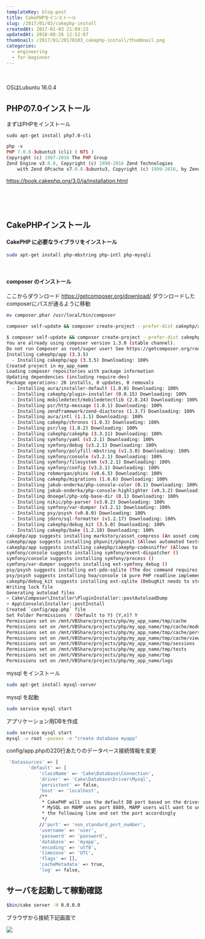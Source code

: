 ```yaml
---
templateKey: blog-post
title: CakePHPをインストール
slug: /2017/01/03/cakephp-install
createdAt: 2017-01-03 21:09:23
updatedAt: 2018-08-26 12:52:07
thumbnail: /2017/01/20170103_cakephp-install/thumbnail.png
categories:
  - engineering
  - for-beginner
---
```


&nbsp;

OSはLubuntu 16.0.4

<h2 class="chapter">PHPの7.0インストール</h2>
まずはPHPをインストール

```
sudo apt-get install php7.0-cli

```

```php
php -v
PHP 7.0.8-3ubuntu3 (cli) ( NTS )
Copyright (c) 1997-2016 The PHP Group
Zend Engine v3.0.0, Copyright (c) 1998-2016 Zend Technologies
    with Zend OPcache v7.0.8-3ubuntu3, Copyright (c) 1999-2016, by Zend Technologies

```

<a href="https://book.cakephp.org/3.0/ja/installation.html">https://book.cakephp.org/3.0/ja/installation.html</a>

&nbsp;

<div class="after-intro"></div>

&nbsp;

<h2>CakePHPインストール</h2>

<h4>CakePHP に必要なライブラリをインストール</h4>

```bash
sudo apt-get install php-mbstring php-intl php-mysqli

```

&nbsp;

<h4>composer のインストール</h4>

ここからダウンロード
<a href="https://getcomposer.org/download/">https://getcomposer.org/download/</a>
ダウンロードしたcomposerにパスが通るように移動

```bash
mv composer.phar /usr/local/bin/composer
```


```bash
composer self-update && composer create-project --prefer-dist cakephp/app my_app_name
```



```bash
$ composer self-update && composer create-project --prefer-dist cakephp/app my_app_name
You are already using composer version 1.3.0 (stable channel).
Do not run Composer as root/super user! See https://getcomposer.org/root for details
Installing cakephp/app (3.3.5)
  - Installing cakephp/app (3.3.5) Downloading: 100%
Created project in my_app_name
Loading composer repositories with package information
Updating dependencies (including require-dev)
Package operations: 26 installs, 0 updates, 0 removals
  - Installing aura/installer-default (1.0.0) Downloading: 100%
  - Installing cakephp/plugin-installer (0.0.15) Downloading: 100%
  - Installing mobiledetect/mobiledetectlib (2.8.24) Downloading: 100%
  - Installing psr/http-message (1.0.1) Downloading: 100%
  - Installing zendframework/zend-diactoros (1.3.7) Downloading: 100%
  - Installing aura/intl (1.1.1) Downloading: 100%
  - Installing cakephp/chronos (1.0.3) Downloading: 100%
  - Installing psr/log (1.0.2) Downloading: 100%
  - Installing cakephp/cakephp (3.3.11) Downloading: 100%
  - Installing symfony/yaml (v3.2.1) Downloading: 100%
  - Installing symfony/debug (v3.2.1) Downloading: 100%
  - Installing symfony/polyfill-mbstring (v1.3.0) Downloading: 100%
  - Installing symfony/console (v3.2.1) Downloading: 100%
  - Installing symfony/filesystem (v3.2.1) Downloading: 100%
  - Installing symfony/config (v3.2.1) Downloading: 100%
  - Installing robmorgan/phinx (v0.6.5) Downloading: 100%
  - Installing cakephp/migrations (1.6.6) Downloading: 100%
  - Installing jakub-onderka/php-console-color (0.1) Downloading: 100%
  - Installing jakub-onderka/php-console-highlighter (v0.3.2) Downloading: 100%
  - Installing dnoegel/php-xdg-base-dir (0.1) Downloading: 100%
  - Installing nikic/php-parser (v3.0.2) Downloading: 100%
  - Installing symfony/var-dumper (v3.2.1) Downloading: 100%
  - Installing psy/psysh (v0.8.0) Downloading: 100%
  - Installing jdorn/sql-formatter (v1.2.17) Downloading: 100%
  - Installing cakephp/debug_kit (3.5.0) Downloading: 100%
  - Installing cakephp/bake (1.2.10) Downloading: 100%
cakephp/app suggests installing markstory/asset_compress (An asset compression plugin which provides file concatenation and a flexible filter system for preprocessing and minification.)
cakephp/app suggests installing phpunit/phpunit (Allows automated tests to be run without system-wide install.)
cakephp/app suggests installing cakephp/cakephp-codesniffer (Allows to check the code against the coding standards used in CakePHP.)
symfony/console suggests installing symfony/event-dispatcher ()
symfony/console suggests installing symfony/process ()
symfony/var-dumper suggests installing ext-symfony_debug ()
psy/psysh suggests installing ext-pdo-sqlite (The doc command requires SQLite to work.)
psy/psysh suggests installing hoa/console (A pure PHP readline implementation. You'll want this if your PHP install doesn't already support readline or libedit.)
cakephp/debug_kit suggests installing ext-sqlite (DebugKit needs to store panel data in a database. SQLite is simple and easy to use.)
Writing lock file
Generating autoload files
> Cake\Composer\Installer\PluginInstaller::postAutoloadDump
> App\Console\Installer::postInstall
Created `config/app.php` file
Set Folder Permissions ? (Default to Y) [Y,n]? Y
Permissions set on /mnt/VBShare/projects/php/my_app_name/tmp/cache
Permissions set on /mnt/VBShare/projects/php/my_app_name/tmp/cache/models
Permissions set on /mnt/VBShare/projects/php/my_app_name/tmp/cache/persistent
Permissions set on /mnt/VBShare/projects/php/my_app_name/tmp/cache/views
Permissions set on /mnt/VBShare/projects/php/my_app_name/tmp/sessions
Permissions set on /mnt/VBShare/projects/php/my_app_name/tmp/tests
Permissions set on /mnt/VBShare/projects/php/my_app_name/tmp
Permissions set on /mnt/VBShare/projects/php/my_app_name/logs

```

mysql をインストール
```bash
sudo apt-get install mysql-server
```

mysql を起動
```bash
sudo service mysql start
```

アプリケーション用DBを作成
```bash
sudo service mysql start
mysql -u root -pxxxxx -e "create database myapp"

```

config/app.phpの220行あたりのデータベース接続情報を変更

```bash
 'Datasources' => [
        'default' => [
            'className' => 'Cake\Database\Connection',
            'driver' => 'Cake\Database\Driver\Mysql',
            'persistent' => false,
            'host' => 'localhost',
            /**
             * CakePHP will use the default DB port based on the driver selected
             * MySQL on MAMP uses port 8889, MAMP users will want to uncomment
             * the following line and set the port accordingly
             */
            //'port' => 'non_standard_port_number',
            'username' => 'user',
            'password' => 'password',
            'database' => 'myapp',
            'encoding' => 'utf8',
            'timezone' => 'UTC',
            'flags' => [],
            'cacheMetadata' => true,
            'log' => false,

```

<h2>サーバを起動して稼動確認</h2>

```bash
$bin/cake server -H 0.0.0.0
```

ブラウザから接続下記画面で

<img class="post-image" src="https://statics.ver-1-0.net/uploads/2017/01/20170103_cakephp-install/%E3%82%B9%E3%82%AF%E3%83%AA%E3%83%BC%E3%83%B3%E3%82%B7%E3%83%A7%E3%83%83%E3%83%88-2017-01-03-18.52.23-300x274.png"/>
